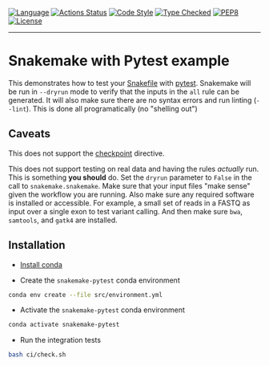 [![Language][language-badge]][language-link]
[![Actions Status][action-status-badge]][action-status-link]
[![Code Style][code-style-badge]][code-style-link]
[![Type Checked][type-checking-badge]][type-checking-link]
[![PEP8][pep-8-badge]][pep-8-link]
[![License][license-badge]][license-link]

---

# Snakemake with Pytest example

This demonstrates how to test your [Snakefile][snakemake-link] with [pytest][pytest-link].
Snakemake will be run in `--dryrun` mode to verify that the inputs in the `all` rule can be generated.
It will also make sure there are no syntax errors and run linting (`--lint`).
This is done all programatically (no "shelling out")

## Caveats

This does not support the [checkpoint][snakemake-checkpoint] directive.

This does not support testing on real data and having the rules _actually_ run.
This is something **you should** do.
Set the `dryrun` parameter to `False` in the call to `snakemake.snakemake`.
Make sure that your input files "make sense" given the workflow you are running.
Also make sure any required software is installed or accessible.
For example, a small set of reads in a FASTQ as input over a single exon to test variant calling.
And then make sure `bwa`, `samtools`, and `gatk4` are installed.

## Installation

- [Install conda][conda-link]

- Create the `snakemake-pytest` conda environment

```bash
conda env create --file src/environment.yml
```

- Activate the `snakemake-pytest` conda environment

```bash
conda activate snakemake-pytest
```

- Run the integration tests

```bash
bash ci/check.sh
```

[language-badge]:       http://img.shields.io/badge/language-python-brightgreen.svg
[language-link]:        http://www.python.org/
[action-status-badge]:  https://github.com/nh13/snakemake-pytest/workflows/tests/badge.svg
[action-status-link]:   https://github.com/nh13/snakemake-pytest/actions?query=workflow%3A%22tests%22
[code-style-badge]:     https://img.shields.io/badge/code%20style-black-000000.svg
[code-style-link]:      https://black.readthedocs.io/en/stable/
[type-checking-badge]:  http://www.mypy-lang.org/static/mypy_badge.svg
[type-checking-link]:   http://mypy-lang.org/
[pep-8-badge]:          https://img.shields.io/badge/code%20style-pep8-brightgreen.svg
[pep-8-link]:           https://www.python.org/dev/peps/pep-0008/
[license-badge]:        http://img.shields.io/badge/license-MIT-blue.svg
[license-link]:         https://github.com/fulcrumgenomics/pyfgaws/blob/master/LICENSE
[snakefiles-link]:      https://snakemake.readthedocs.io/en/stable/snakefiles/rules.html
[pytest-link]:          https://docs.pytest.org/en/stable/
[snakemake-checkpoint]: https://snakemake.readthedocs.io/en/stable/snakefiles/rules.html#data-dependent-conditional-execution
[snakemake-link]:       https://snakemake.readthedocs.io/en/stable
[conda-link]:           https://docs.conda.io/projects/conda/en/latest/user-guide/install/
